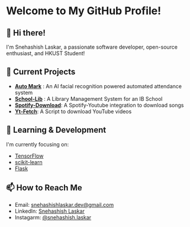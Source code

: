 # Welcome to My GitHub Profile!

## 👋 Hi there!
I'm Snehashish Laskar, a passionate software developer, open-source enthusiast, and HKUST Student!

## 🔭 Current Projects
- **[Auto Mark](https://github.com/snehashish090/Auto-Mark)** : An AI facial recognition powered automated attendance system
- **[School-Lib](https://github.com/snehashish090/School-Lib)** : A Library Management System for an IB School
- **[Spotify-Download](https://github.com/snehashish090/spotify)**: A Spotify-Youtube integration to download songs
- **[Yt-Fetch](https://github.com/snehashish090/yt_fetch)**: A Script to download YouTube videos

## 🌱 Learning & Development
I'm currently focusing on:
- [TensorFlow](https://www.tensorflow.org)
- [scikit-learn](https://scikit-learn.org/stable/)
- [Flask](https://link-to-resource.com](https://flask.palletsprojects.com/en/3.0.x/))

## 📫 How to Reach Me
- Email: [snehashishlaskar.dev@gmail.com](mailto:snehashishlaskar.dev@gmail.com)
- LinkedIn: [Snehashish Laskar](https://linkedin.com/in/yourprofile](https://www.linkedin.com/in/snehashish-laskar-70980428b/))
- Instagarm: [@snehashish.laskar](https://www.instagram.com/snehashish.laskar/)


